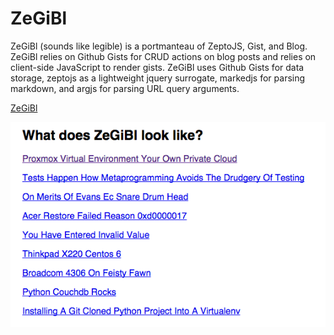 # ZeGiBl

ZeGiBl (sounds like legible) is a portmanteau of ZeptoJS, Gist, and Blog. ZeGiBl relies on Github Gists for CRUD actions on blog posts and relies on client-side JavaScript to render gists. ZeGiBl uses Github Gists for data storage, zeptojs as a lightweight jquery surrogate, markedjs for parsing markdown, and argjs for parsing URL query arguments.

<a href="http://davidwatson.org/zegibl/">ZeGiBl</a>

![github.com ZeGiBl blog list](https://github.com/davidthewatson/zegibl/raw/master/screenie.png)
